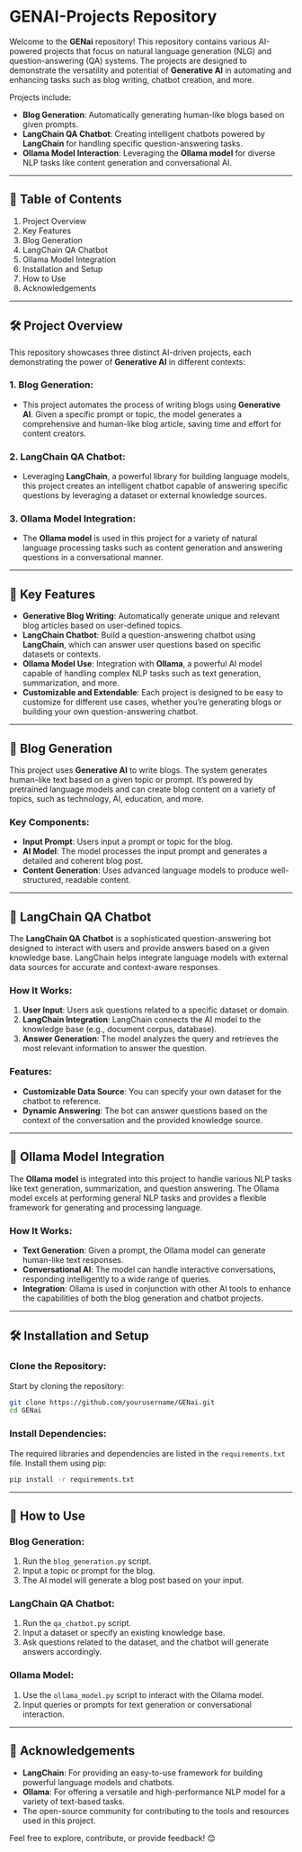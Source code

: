 
# GENAI-Projects Repository

Welcome to the **GENai** repository! This repository contains various AI-powered projects that focus on natural language generation (NLG) and question-answering (QA) systems. The projects are designed to demonstrate the versatility and potential of **Generative AI** in automating and enhancing tasks such as blog writing, chatbot creation, and more.

Projects include:
- **Blog Generation**: Automatically generating human-like blogs based on given prompts.
- **LangChain QA Chatbot**: Creating intelligent chatbots powered by **LangChain** for handling specific question-answering tasks.
- **Ollama Model Interaction**: Leveraging the **Ollama model** for diverse NLP tasks like content generation and conversational AI.

---

## 📑 **Table of Contents**  
1. Project Overview  
2. Key Features  
3. Blog Generation  
4. LangChain QA Chatbot  
5. Ollama Model Integration  
6. Installation and Setup  
7. How to Use  
8. Acknowledgements  

---

## 🛠 **Project Overview**  
This repository showcases three distinct AI-driven projects, each demonstrating the power of **Generative AI** in different contexts:

### 1. **Blog Generation**:  
   - This project automates the process of writing blogs using **Generative AI**. Given a specific prompt or topic, the model generates a comprehensive and human-like blog article, saving time and effort for content creators.

### 2. **LangChain QA Chatbot**:  
   - Leveraging **LangChain**, a powerful library for building language models, this project creates an intelligent chatbot capable of answering specific questions by leveraging a dataset or external knowledge sources.

### 3. **Ollama Model Integration**:  
   - The **Ollama model** is used in this project for a variety of natural language processing tasks such as content generation and answering questions in a conversational manner.

---

## 🔑 **Key Features**  
- **Generative Blog Writing**: Automatically generate unique and relevant blog articles based on user-defined topics.
- **LangChain Chatbot**: Build a question-answering chatbot using **LangChain**, which can answer user questions based on specific datasets or contexts.
- **Ollama Model Use**: Integration with **Ollama**, a powerful AI model capable of handling complex NLP tasks such as text generation, summarization, and more.
- **Customizable and Extendable**: Each project is designed to be easy to customize for different use cases, whether you’re generating blogs or building your own question-answering chatbot.
  
---

## 📝 **Blog Generation**  
This project uses **Generative AI** to write blogs. The system generates human-like text based on a given topic or prompt. It’s powered by pretrained language models and can create blog content on a variety of topics, such as technology, AI, education, and more.

### **Key Components**:
- **Input Prompt**: Users input a prompt or topic for the blog.
- **AI Model**: The model processes the input prompt and generates a detailed and coherent blog post.
- **Content Generation**: Uses advanced language models to produce well-structured, readable content.

---

## 💬 **LangChain QA Chatbot**  
The **LangChain QA Chatbot** is a sophisticated question-answering bot designed to interact with users and provide answers based on a given knowledge base. LangChain helps integrate language models with external data sources for accurate and context-aware responses.

### **How It Works**:
1. **User Input**: Users ask questions related to a specific dataset or domain.
2. **LangChain Integration**: LangChain connects the AI model to the knowledge base (e.g., document corpus, database).
3. **Answer Generation**: The model analyzes the query and retrieves the most relevant information to answer the question.

### **Features**:
- **Customizable Data Source**: You can specify your own dataset for the chatbot to reference.
- **Dynamic Answering**: The bot can answer questions based on the context of the conversation and the provided knowledge source.

---

## 🤖 **Ollama Model Integration**  
The **Ollama model** is integrated into this project to handle various NLP tasks like text generation, summarization, and question answering. The Ollama model excels at performing general NLP tasks and provides a flexible framework for generating and processing language.

### **How It Works**:
- **Text Generation**: Given a prompt, the Ollama model can generate human-like text responses.
- **Conversational AI**: The model can handle interactive conversations, responding intelligently to a wide range of queries.
- **Integration**: Ollama is used in conjunction with other AI tools to enhance the capabilities of both the blog generation and chatbot projects.

---

## 🛠 **Installation and Setup**  

### **Clone the Repository**:
Start by cloning the repository:
```bash
git clone https://github.com/yourusername/GENai.git
cd GENai
```

### **Install Dependencies**:
The required libraries and dependencies are listed in the `requirements.txt` file. Install them using pip:
```bash
pip install -r requirements.txt
```

---

## 🚀 **How to Use**  

### **Blog Generation**:
1. Run the `blog_generation.py` script.
2. Input a topic or prompt for the blog.
3. The AI model will generate a blog post based on your input.

### **LangChain QA Chatbot**:
1. Run the `qa_chatbot.py` script.
2. Input a dataset or specify an existing knowledge base.
3. Ask questions related to the dataset, and the chatbot will generate answers accordingly.

### **Ollama Model**:
1. Use the `ollama_model.py` script to interact with the Ollama model.
2. Input queries or prompts for text generation or conversational interaction.

---

## 🙌 **Acknowledgements**  
- **LangChain**: For providing an easy-to-use framework for building powerful language models and chatbots.
- **Ollama**: For offering a versatile and high-performance NLP model for a variety of text-based tasks.
- The open-source community for contributing to the tools and resources used in this project.

Feel free to explore, contribute, or provide feedback! 😊

